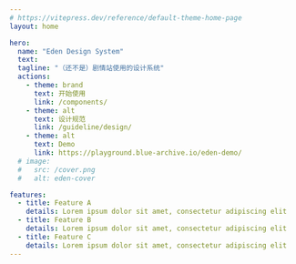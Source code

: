 ```yaml
---
# https://vitepress.dev/reference/default-theme-home-page
layout: home

hero:
  name: "Eden Design System"
  text:
  tagline: "（还不是）剧情站使用的设计系统"
  actions:
    - theme: brand
      text: 开始使用
      link: /components/
    - theme: alt
      text: 设计规范
      link: /guideline/design/
    - theme: alt
      text: Demo
      link: https://playground.blue-archive.io/eden-demo/
  # image:
  #   src: /cover.png
  #   alt: eden-cover

features:
  - title: Feature A
    details: Lorem ipsum dolor sit amet, consectetur adipiscing elit
  - title: Feature B
    details: Lorem ipsum dolor sit amet, consectetur adipiscing elit
  - title: Feature C
    details: Lorem ipsum dolor sit amet, consectetur adipiscing elit
---
```

